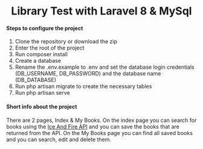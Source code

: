 <h1 align="center">Library Test with Laravel 8 & MySql</h1>

<h4>Steps to configure the project</h4>
<ol>
<li>Clone the repository or download the zip</li>
<li>Enter the root of the project</li>
<li>Run composer install</li>
<li>Create a database</li>
<li>Rename the .env.example to .env and set the database login credentials (DB_USERNAME, DB_PASSWORD) and the database name (DB_DATABASE)</li>
<li>Run php artisan migrate to create the necessary tables</li>
<li>Run php artisan serve</li>
</ol>

<h4>Short info about the project</h4>
<p>There are 2 pages, Index & My Books. On the index page you can search for books using the <a href="https://anapioficeandfire.com/Documentation#books">Ice And Fire API</a> and you can save the books that are returned from the API. On the My Books page you can find all saved books and you can search, edit and delete them.</p>
